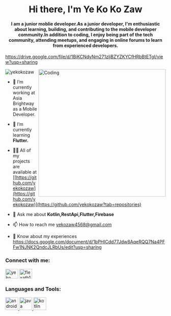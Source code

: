<h1 align="center">Hi there, I'm Ye Ko Ko Zaw</h1>
<h4 align="center">I am a junior moblie developer.As a junior developer, I'm enthusiastic about learning, building, and contributing to the mobile developer community.In addition to coding, I enjoy being part of the tech community, attending meetups, and engaging in online forums to learn from experienced developers.</h4>

https://drive.google.com/file/d/1BiKCNdyNm271zljBZYZKYCfHRbBtETgI/view?usp=sharing

<img align="right" alt="Coding" width="400" src="https://media0.giphy.com/media/qgQUggAC3Pfv687qPC/giphy.gif?cid=ecf05e47p9zb8195k3c1sj75g728jkxpmn91tul9nws7wsc1&rid=giphy.gif&ct=g">

<p align="left"> <img src="https://komarev.com/ghpvc/?username=yekokozaw&label=Profile%20views&color=0e75b6&style=flat" alt="yekokozaw" /> </p>

- 🔭 I’m currently working at Asia Brightway as a Mobile Developer.

- 🌱 I’m currently learning **Flutter.**

- 👨‍💻 All of my projects are available at [[https://github.com/yekokozaw](https://github.com/yekokozaw)](https://github.com/yekokozaw?tab=repositories)

- 💬 Ask me about **Kotlin,RestApi,Flutter,Firebase**

- 📫 How to reach me yekozaw4568@gmail.com

- 📄 Know about my experiences https://docs.google.com/document/d/1bPHICdd77Jdw8AqeRQQ7Na4PFFw1NJNK2QndcJLRbUs/edit?usp=sharing

<h3 align="left">Connect with me:</h3>
<p align="left">
<a href="https://www.facebook.com/yorkozel" target="blank"><img align="center" src="https://cdn1.iconfinder.com/data/icons/logotypes/32/square-facebook-512.png" alt="ye ko zaw" height="30" width="40" /></a>
<a href="https://instagram.com/yorkozel" target="blank"><img align="center" src="https://upload.wikimedia.org/wikipedia/commons/thumb/a/a5/Instagram_icon.png/2048px-Instagram_icon.png" alt="flexath11" height="30" width="40" /></a>
</p>

<h3 align="left">Languages and Tools:</h3>
<p align="left"> <a href="https://developer.android.com" target="_blank" rel="noreferrer"> <img src="https://res.cloudinary.com/practicaldev/image/fetch/s--H40ocFOu--/c_limit%2Cf_auto%2Cfl_progressive%2Cq_auto%2Cw_880/https://res.cloudinary.com/nedy123/image/upload/v1560565889/Screenshot_2019-06-15_at_3.28.03_AM_hij9sw.png" alt="android" width="40" height="40"/> </a> <a href="https://www.java.com" target="_blank" rel="noreferrer"> <img src="https://www.macworld.com/wp-content/uploads/2023/01/learn_java_on_mac.jpg" alt="java" width="40" height="40"/> </a> <a href="https://kotlinlang.org" target="_blank" rel="noreferrer"> <img src="https://www.vectorlogo.zone/logos/kotlinlang/kotlinlang-icon.svg" alt="kotlin" width="40" height="40"/> </a> </p>

